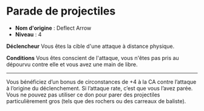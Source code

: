 # Parade de projectiles

 * **Nom d'origine** : Deflect Arrow
 * **Niveau** : 4


<p><strong>Déclencheur</strong> Vous êtes la cible d'une attaque à distance physique.</p>
<p><strong>Conditions</strong> Vous êtes conscient de l'attaque, vous n'êtes pas pris au dépourvu contre elle et vous avez une main de libre.</p>
<hr>
<p>Vous bénéficiez d’un bonus de circonstances de +4 à la CA contre l’attaque à l’origine du déclenchement. Si l’attaque rate, c’est que vous l’avez parée. Vous ne pouvez pas utiliser ce don pour parer des projectiles particulièrement gros (tels que des rochers ou des carreaux de baliste).</p>